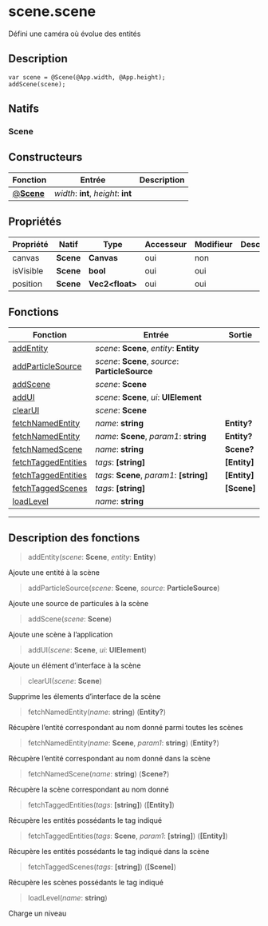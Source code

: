 # scene.scene

Défini une caméra où évolue des entités
## Description
```grimoire
var scene = @Scene(@App.width, @App.height);
addScene(scene);
```

## Natifs
### Scene
## Constructeurs
|Fonction|Entrée|Description|
|-|-|-|
|[@**Scene**](#ctor_0)| *width*: **int**,  *height*: **int**||
## Propriétés
|Propriété|Natif|Type|Accesseur|Modifieur|Description|
|-|-|-|-|-|-|
|canvas|**Scene**|**Canvas**|oui|non||
|isVisible|**Scene**|**bool**|oui|oui||
|position|**Scene**|**Vec2\<float>**|oui|oui||
## Fonctions
|Fonction|Entrée|Sortie|
|-|-|-|
|[addEntity](#func_0)|*scene*: **Scene**, *entity*: **Entity**||
|[addParticleSource](#func_1)|*scene*: **Scene**, *source*: **ParticleSource**||
|[addScene](#func_2)|*scene*: **Scene**||
|[addUI](#func_3)|*scene*: **Scene**, *ui*: **UIElement**||
|[clearUI](#func_4)|*scene*: **Scene**||
|[fetchNamedEntity](#func_5)|*name*: **string**|**Entity?**|
|[fetchNamedEntity](#func_6)|*name*: **Scene**, *param1*: **string**|**Entity?**|
|[fetchNamedScene](#func_7)|*name*: **string**|**Scene?**|
|[fetchTaggedEntities](#func_8)|*tags*: **[string]**|**[Entity]**|
|[fetchTaggedEntities](#func_9)|*tags*: **Scene**, *param1*: **[string]**|**[Entity]**|
|[fetchTaggedScenes](#func_10)|*tags*: **[string]**|**[Scene]**|
|[loadLevel](#func_11)|*name*: **string**||


***
## Description des fonctions

<a id="func_0"></a>
> addEntity(*scene*: **Scene**, *entity*: **Entity**)

Ajoute une entité à la scène

<a id="func_1"></a>
> addParticleSource(*scene*: **Scene**, *source*: **ParticleSource**)

Ajoute une source de particules à la scène

<a id="func_2"></a>
> addScene(*scene*: **Scene**)

Ajoute une scène à l’application

<a id="func_3"></a>
> addUI(*scene*: **Scene**, *ui*: **UIElement**)

Ajoute un élément d’interface à la scène

<a id="func_4"></a>
> clearUI(*scene*: **Scene**)

Supprime les élements d’interface de la scène

<a id="func_5"></a>
> fetchNamedEntity(*name*: **string**) (**Entity?**)

Récupère l’entité correspondant au nom donné parmi toutes les scènes

<a id="func_6"></a>
> fetchNamedEntity(*name*: **Scene**, *param1*: **string**) (**Entity?**)

Récupère l’entité correspondant au nom donné dans la scène

<a id="func_7"></a>
> fetchNamedScene(*name*: **string**) (**Scene?**)

Récupère la scène correspondant au nom donné

<a id="func_8"></a>
> fetchTaggedEntities(*tags*: **[string]**) (**[Entity]**)

Récupère les entités possédants le tag indiqué

<a id="func_9"></a>
> fetchTaggedEntities(*tags*: **Scene**, *param1*: **[string]**) (**[Entity]**)

Récupère les entités possédants le tag indiqué dans la scène

<a id="func_10"></a>
> fetchTaggedScenes(*tags*: **[string]**) (**[Scene]**)

Récupère les scènes possédants le tag indiqué

<a id="func_11"></a>
> loadLevel(*name*: **string**)

Charge un niveau

